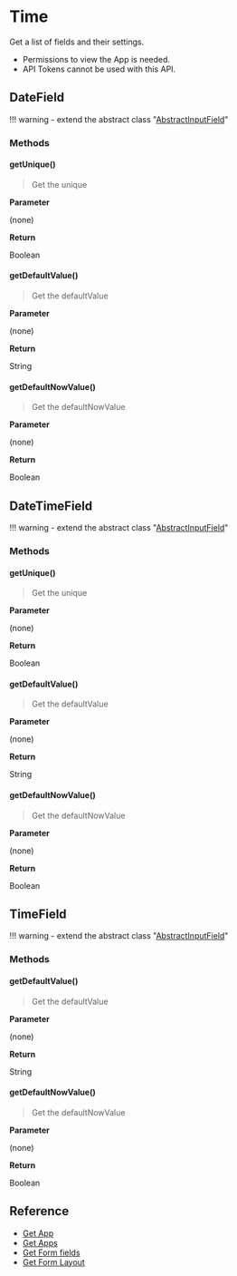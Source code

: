 # Time

Get a list of fields and their settings.

- Permissions to view the App is needed.
- API Tokens cannot be used with this API.

## DateField

!!! warning
    - extend the abstract class  "[AbstractInputField](../form-fields-input/#abstractinputfield)"

### Methods

#### getUnique()

> Get the unique

**Parameter**

(none)

**Return**

Boolean

#### getDefaultValue()

> Get the defaultValue

**Parameter**

(none)

**Return**

String

#### getDefaultNowValue()

> Get the defaultNowValue

**Parameter**

(none)

**Return**

Boolean

## DateTimeField

!!! warning
    - extend the abstract class  "[AbstractInputField](../form-fields-input/#abstractinputfield)"

### Methods

#### getUnique()

> Get the unique

**Parameter**

(none)

**Return**

Boolean

#### getDefaultValue()

> Get the defaultValue

**Parameter**

(none)

**Return**

String

#### getDefaultNowValue()

> Get the defaultNowValue

**Parameter**

(none)

**Return**

Boolean

## TimeField

!!! warning
    - extend the abstract class  "[AbstractInputField](../form-fields-input/#abstractinputfield)"

### Methods

#### getDefaultValue()

> Get the defaultValue

**Parameter**

(none)

**Return**

String

#### getDefaultNowValue()

> Get the defaultNowValue

**Parameter**

(none)

**Return**

Boolean

## Reference

- [Get App](https://developer.kintone.io/hc/en-us/articles/212494888)
- [Get Apps](https://developer.kintone.io/hc/en-us/articles/115005336727)
- [Get Form fields](https://developer.kintone.io/hc/en-us/articles/115005509288)
- [Get Form Layout](https://developer.kintone.io/hc/en-us/articles/115005509068)